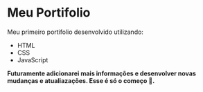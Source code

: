 # Meu Portifolio
  Meu primeiro portifolio desenvolvido utilizando:
  * HTML
  * CSS
  * JavaScript

    
 **Futuramente adicionarei mais informações e desenvolver novas mudanças e atualiazações. Esse é só o começo 🚀.**
#
